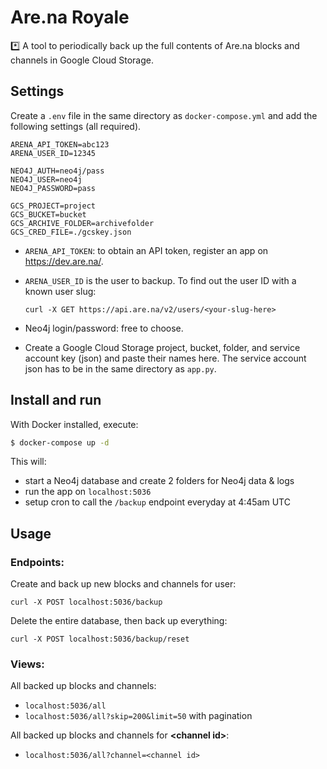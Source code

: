 Are.na Royale
=============

*️⃣ A tool to periodically back up the full contents of Are.na blocks and channels in Google Cloud Storage.

Settings
--------

Create a `.env` file in the same directory as `docker-compose.yml` and add the following settings (all required).

```
ARENA_API_TOKEN=abc123
ARENA_USER_ID=12345

NEO4J_AUTH=neo4j/pass
NEO4J_USER=neo4j
NEO4J_PASSWORD=pass

GCS_PROJECT=project
GCS_BUCKET=bucket
GCS_ARCHIVE_FOLDER=archivefolder
GCS_CRED_FILE=./gcskey.json
```

- `ARENA_API_TOKEN`: to obtain an API token, register an app on https://dev.are.na/.

- `ARENA_USER_ID` is the user to backup. To find out the user ID with a known user slug:
    ```
    curl -X GET https://api.are.na/v2/users/<your-slug-here>
    ```

- Neo4j login/password: free to choose.

- Create a Google Cloud Storage project, bucket, folder, and service account key (json) and paste their names here. The service account json has to be in the same directory as `app.py`.

Install and run
---------------

With Docker installed, execute:

```bash
$ docker-compose up -d
```

This will:
- start a Neo4j database and create 2 folders for Neo4j data & logs
- run the app on `localhost:5036`
- setup cron to call the `/backup` endpoint everyday at 4:45am UTC

Usage
-----

### Endpoints:

Create and back up new blocks and channels for user:
```
curl -X POST localhost:5036/backup
```

Delete the entire database, then back up everything:
```
curl -X POST localhost:5036/backup/reset
```

### Views:

All backed up blocks and channels:
- `localhost:5036/all`
- `localhost:5036/all?skip=200&limit=50` with pagination

All backed up blocks and channels for **\<channel id\>**:
- `localhost:5036/all?channel=<channel id>`
